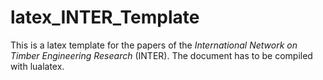 # latex_INTER_Template

This is a latex template for the papers of the _International Network on Timber Engineering Research_ (INTER).
The document has to be compiled with lualatex.
